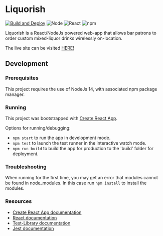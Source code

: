 # Liquorish
[![Build and Deploy](https://github.com/anthonymesa/liquorish/actions/workflows/main_liquorish.yml/badge.svg?branch=main)](https://github.com/anthonymesa/liquorish/actions/workflows/main_liquorish.yml)
![Node](https://badges.aleen42.com/src/node.svg)
![React](https://badges.aleen42.com/src/react.svg)
![npm](https://badges.aleen42.com/src/npm.svg)


Liquorish is a React/NodeJs powered web-app that allows bar patrons to order custom mixed-liquor drinks wirelessly on-location.

The live site can be visited [HERE!](https://liquorish.azurewebsites.net/)

## Development

### Prerequisites

This project requires the use of NodeJs 14, with associated npm package manager. 

### Running

This project was bootstrapped with [Create React App](https://github.com/facebook/create-react-app).

Options for running/debugging:
- ```npm start``` to run the app in development mode.
- ```npm test``` to launch the test runner in the interactive watch mode.
- ```npm run build``` to build the app for production to the 'build' folder for deployment.

### Troubleshooting

When running for the first time, you may get an error that modules cannot be found in node_modules. In this case run ```npm install``` to install the modules.

### Resources

- [Create React App documentation](https://facebook.github.io/create-react-app/docs/getting-started)
- [React documentation](https://reactjs.org/)
- [Test-Library documentation](https://testing-library.com/docs/)
- [Jest documentation](https://jestjs.io/docs/)
